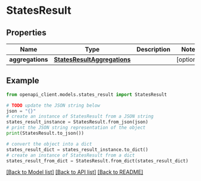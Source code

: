 # StatesResult


## Properties

Name | Type | Description | Notes
------------ | ------------- | ------------- | -------------
**aggregations** | [**StatesResultAggregations**](StatesResultAggregations.md) |  | [optional] 

## Example

```python
from openapi_client.models.states_result import StatesResult

# TODO update the JSON string below
json = "{}"
# create an instance of StatesResult from a JSON string
states_result_instance = StatesResult.from_json(json)
# print the JSON string representation of the object
print(StatesResult.to_json())

# convert the object into a dict
states_result_dict = states_result_instance.to_dict()
# create an instance of StatesResult from a dict
states_result_from_dict = StatesResult.from_dict(states_result_dict)
```
[[Back to Model list]](../README.md#documentation-for-models) [[Back to API list]](../README.md#documentation-for-api-endpoints) [[Back to README]](../README.md)


